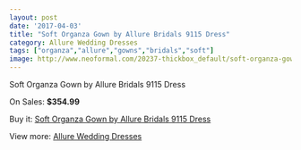 ```yaml
---
layout: post
date: '2017-04-03'
title: "Soft Organza Gown by Allure Bridals 9115 Dress"
category: Allure Wedding Dresses
tags: ["organza","allure","gowns","bridals","soft"]
image: http://www.neoformal.com/20237-thickbox_default/soft-organza-gown-by-allure-bridals-9115-dress.jpg
---
```

Soft Organza Gown by Allure Bridals 9115 Dress

On Sales: **$354.99**
<a href="https://www.neoformal.com/en/allure-wedding-dresses-2014/6435-soft-organza-gown-by-allure-bridals-9115-dress.html"><amp-img layout="responsive" width="600" height="600" src="//www.neoformal.com/20237-thickbox_default/soft-organza-gown-by-allure-bridals-9115-dress.jpg" alt="Soft Organza Gown by Allure Bridals 9115 Dress 0" /></a>
<a href="https://www.neoformal.com/en/allure-wedding-dresses-2014/6435-soft-organza-gown-by-allure-bridals-9115-dress.html"><amp-img layout="responsive" width="600" height="600" src="//www.neoformal.com/20240-thickbox_default/soft-organza-gown-by-allure-bridals-9115-dress.jpg" alt="Soft Organza Gown by Allure Bridals 9115 Dress 1" /></a>
<a href="https://www.neoformal.com/en/allure-wedding-dresses-2014/6435-soft-organza-gown-by-allure-bridals-9115-dress.html"><amp-img layout="responsive" width="600" height="600" src="//www.neoformal.com/20239-thickbox_default/soft-organza-gown-by-allure-bridals-9115-dress.jpg" alt="Soft Organza Gown by Allure Bridals 9115 Dress 2" /></a>
<a href="https://www.neoformal.com/en/allure-wedding-dresses-2014/6435-soft-organza-gown-by-allure-bridals-9115-dress.html"><amp-img layout="responsive" width="600" height="600" src="//www.neoformal.com/20238-thickbox_default/soft-organza-gown-by-allure-bridals-9115-dress.jpg" alt="Soft Organza Gown by Allure Bridals 9115 Dress 3" /></a>

Buy it: [Soft Organza Gown by Allure Bridals 9115 Dress](https://www.neoformal.com/en/allure-wedding-dresses-2014/6435-soft-organza-gown-by-allure-bridals-9115-dress.html "Soft Organza Gown by Allure Bridals 9115 Dress")

View more: [Allure Wedding Dresses](https://www.neoformal.com/en/82-allure-wedding-dresses-2014 "Allure Wedding Dresses")